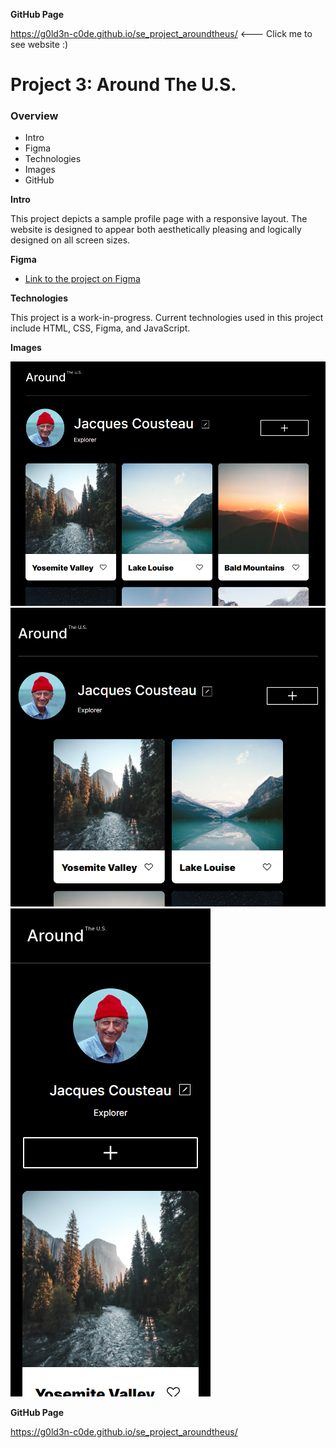 **GitHub Page**

https://g0ld3n-c0de.github.io/se_project_aroundtheus/   <--- Click me to see website :)

# Project 3: Around The U.S.

### Overview

- Intro
- Figma
- Technologies
- Images
- GitHub

**Intro**

This project depicts a sample profile page with a responsive layout. The website is designed to appear both aesthetically pleasing and logically designed on all screen sizes.

**Figma**

- [Link to the project on Figma](https://www.figma.com/file/ii4xxsJ0ghevUOcssTlHZv/Sprint-3%3A-Around-the-US?node-id=0%3A1)

**Technologies**

This project is a work-in-progress. Current technologies used in this project include HTML, CSS, Figma, and JavaScript.

**Images**

![Desktop Sample](./images/readme-pic.png)
![Tablet Sample](./images/readme-pictwo.png)
![Mobile Sample](./images/readme-picthree.png)

**GitHub Page**

https://g0ld3n-c0de.github.io/se_project_aroundtheus/
